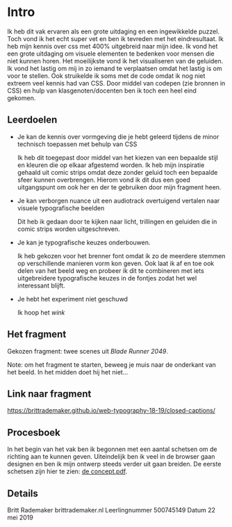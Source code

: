 # Intro

Ik heb dit vak ervaren als een grote uitdaging en een ingewikkelde puzzel. Toch vond ik het echt super vet en ben ik tevreden met het eindresultaat. Ik heb mijn kennis over css met 400% uitgebreid naar mijn idee. Ik vond het een grote uitdaging om visuele elementen te bedenken voor mensen die niet kunnen horen. Het moeilijkste vond ik het visualiseren van de geluiden. Ik vond het lastig om mij in zo iemand te verplaatsen omdat het lastig is om voor te stellen. Ook struikelde ik soms met de code omdat ik nog niet extreem veel kennis had van CSS. Door middel van codepen (zie bronnen in CSS) en hulp van klasgenoten/docenten ben ik toch een heel eind gekomen. 

## Leerdoelen

- Je kan de kennis over vormgeving die je hebt geleerd tijdens de minor technisch toepassen met behulp van CSS

    Ik heb dit toegepast door middel van het kiezen van een bepaalde stijl en kleuren die op elkaar afgestemd worden. Ik heb mijn inspiratie gehaald uit comic strips omdat deze zonder geluid toch een bepaalde sfeer kunnen overbrengen. Hierom vond ik dit dus een goed uitgangspunt om ook her en der te gebruiken door mijn fragment heen.
    
- Je kan verborgen nuance uit een audiotrack overtuigend vertalen naar visuele typografische beelden

    Dit heb ik gedaan door te kijken naar licht, trillingen en geluiden die in comic strips worden uitgeschreven.
    
- Je kan je typografische keuzes onderbouwen.

    Ik heb gekozen voor het brenner font omdat ik zo de meerdere stemmen op verschillende manieren vorm kon geven. Ook laat ik af en toe ook delen van het beeld weg en probeer ik dit te combineren met iets uitgebreidere typografische keuzes in de fontjes zodat het wel interessant blijft. 
    
- Je hebt het experiment niet geschuwd

    Ik hoop het *wink*

## Het fragment

Gekozen fragment: twee scenes uit *Blade Runner 2049*.

Note: om het fragment te starten, beweeg je muis naar de onderkant van het beeld. In het midden doet hij het niet... 

## Link naar fragment

https://brittrademaker.github.io/web-typography-18-19/closed-captions/

## Procesboek

In het begin van het vak ben ik begonnen met een aantal schetsen om de richting aan te kunnen geven. Uiteindelijk ben ik veel in de browser gaan designen en ben ik mijn ontwerp steeds verder uit gaan breiden. De eerste schetsen zijn hier te zien: [de concept.pdf](concept.pdf).

## Details

Britt Rademaker
brittrademaker.nl
Leerlingnummer 500745149
Datum 22 mei 2019